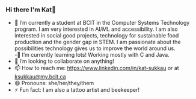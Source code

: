 ### Hi there I'm Kat👋



- 🔭 I’m currently a student at BCIT in the Computer Systems Technology program. I am very interested in AI/ML and accessibility. I am also interested in social good projects, technology for sustainable food production and the gender gap in STEM. I am passionate about the possibilities technology gives us to improve the world around us.  
-🌱 I’m currently learning lots! Working mostly with C and Java.  
- 👯 I’m looking to collaborate on anything!  
- 📫 How to reach me: https://www.linkedin.com/in/kat-sukkau or at ksukkau@my.bcit.ca   
- 😄 Pronouns: she/her/they/them  
- ⚡ Fun fact: I am also a tattoo artist and beekeeper!  

